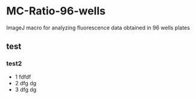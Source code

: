 # MC-Ratio-96-wells
ImageJ macro for analyzing fluorescence data obtained in 96 wells plates

## test

### test2
- 1 fdfdf
- 2 dfg dg
- 3 dfg dg

